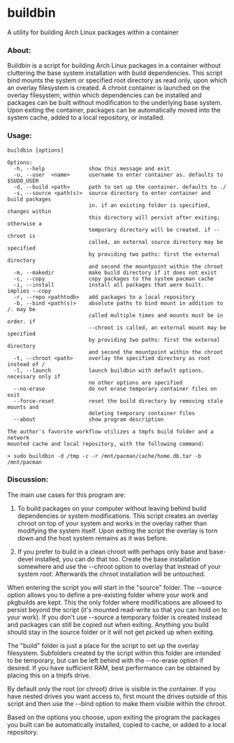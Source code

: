 # buildbin

A utility for building Arch Linux packages within a container

### About:

  Buildbin is a script for building Arch Linux packages in a container without cluttering the base system installation with build dependencies. This script bind mounts the system or specified root directory as read only, upon which an overlay filesystem is created. A chroot container is launched on the overlay filesystem, within which dependencies can be installed and packages can be built without modification to the underlying base system. Upon exiting the container, packages can be automatically moved into the system cache, added to a local repository, or installed.

### Usage:

    buildbin [options]

    Options:
      -h, --help              show this message and exit
      -u, --user  <name>      username to enter container as. defaults to $SUDO_USER
      -d, --build <path>      path to set up the container. defaults to ./
      -s, --source <path(s)>  source directory to enter container and build packages
                              in. if an existing folder is specified, changes within
                              this directory will persist after exiting; otherwise a
                              temporary directory will be created. if --chroot is
                              called, an external source directory may be specified
                              by providing two paths: first the external directory
                              and second the mountpoint within the chroot
      -m, --makedir           make build directory if it does not exist
      -c, --copy              copy packages to the system pacman cache
      -i, --install           install all packages that were built. implies --copy
      -r, --repo <pathtodb>   add packages to a local repository
      -b, --bind <path(s)>    absolute paths to bind mount in addition to /. may be
                              called multiple times and mounts must be in order. if
                              --chroot is called, an external mount may be specified
                              by providing two paths: first the external directory
                              and second the mountpoint within the chroot
      -t, --chroot <path>     overlay the specified directory as root instead of /
      -l, --launch            launch buildbin with default options. necessary only if
                              no other options are specified
      --no-erase              do not erase temporary container files on exit
      --force-reset           reset the build directory by removing stale mounts and
                              deleting temporary container files
      --about                 show program description

    The author's favorite workflow utilizes a tmpfs build folder and a network
    mounted cache and local repository, with the following command:

    > sudo buildbin -d /tmp -c -r /mnt/pacman/cache/home.db.tar -b /mnt/pacman

### Discussion:

  The main use cases for this program are:

  1) To build packages on your computer without leaving behind build dependencies or system modifications. This script creates an overlay chroot on top of your system and works in the overlay rather than modifying the system itself. Upon exiting the script the overlay is torn down and the host system remains as it was before.

  2) If you prefer to build in a clean chroot with perhaps only base and base-devel installed, you can do that too. Create the base installation somewhere and use the --chroot option to overlay that instead of your system root. Afterwards the chroot installation will be untouched.

  When entering the script you will start in the "source" folder. The --source option allows you to define a pre-existing folder where your work and pkgbuilds are kept. This the only folder where modifications are allowed to persist beyond the script (it's mounted read-write so that you can hold on to your work). If you don't use --source a temporary folder is created instead and packages can still be copied out when exiting. Anything you build should stay in the source folder or it will not get picked up when exiting.

  The "build" folder is just a place for the script to set up the overlay filesystem. Subfolders created by the script within this folder are intended to be temporary, but can be left behind with the --no-erase option if desired. If you have sufficient RAM, best performance can be obtained by placing this on a tmpfs drive.

  By default only the root (or chroot) drive is visible in the container. If you have nested drives you want access to, first mount the drives outside of this script and then use the --bind option to make them visible within the chroot.

  Based on the options you choose, upon exiting the program the packages you built can be automatically installed, copied to cache, or added to a local repository.
